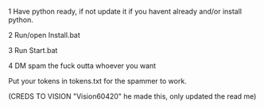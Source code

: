 1 Have python ready, if not update it if you havent already and/or install python.

2 Run/open Install.bat

3 Run Start.bat

4 DM spam the fuck outta whoever you want

Put your tokens in tokens.txt for the spammer to work.

(CREDS TO VISION "Vision60420" he made this, only updated the read me)
